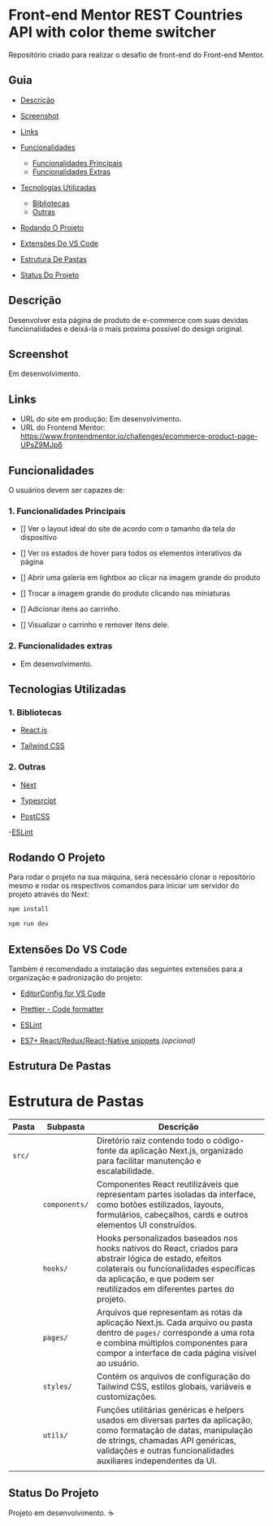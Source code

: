 # Front-end Mentor REST Countries API with color theme switcher

Repositório criado para realizar o desafio de front-end do Front-end Mentor.

## Guia

- [Descrição](#descrição)

- [Screenshot](#screenshot)

- [Links](#links)

- [Funcionalidades](#funcionalidades)

  - [Funcionalidades Principais](#1-funcionalidades-principais)
  - [Funcionalidades Extras](#2-funcionalidades-extras)

- [Tecnologias Utilizadas](#tecnologias-utilizadas)

  - [Bibliotecas](#1-bibliotecas)
  - [Outras](#2-outras)

- [Rodando O Projeto](#rodando-o-projeto)

- [Extensões Do VS Code](#extensões-do-vs-code)

- [Estrutura De Pastas](#estrutura-de-pastas)

- [Status Do Projeto](#status-do-projeto)

## Descrição

Desenvolver esta página de produto de e-commerce com suas devidas funcionalidades e deixá-la o mais próxima possível do design original.

## Screenshot

Em desenvolvimento.

## Links

- URL do site em produção: Em desenvolvimento.
- URL do Frontend Mentor: https://www.frontendmentor.io/challenges/ecommerce-product-page-UPsZ9MJp6

## Funcionalidades

O usuários devem ser capazes de:

### 1. Funcionalidades Principais

- [] Ver o layout ideal do site de acordo com o tamanho da tela do dispositivo

- [] Ver os estados de hover para todos os elementos interativos da página

- [] Abrir uma galeria em lightbox ao clicar na imagem grande do produto

- [] Trocar a imagem grande do produto clicando nas miniaturas

- [] Adicionar itens ao carrinho.

- [] Visualizar o carrinho e remover itens dele.

### 2. Funcionalidades extras

- Em desenvolvimento.

## Tecnologias Utilizadas

### 1. Bibliotecas

- [React.js](https://react.dev/learn/ "Documentação Do React.js")

- [Tailwind CSS](https://tailwindcss.com/docs/installation/framework-guides/nextjs "Documentação do Tailwind")

### 2. Outras

- [Next](https://nextjs.org/ "Documentação do Next")

- [Typesrcipt](https://www.typescriptlang.org/docs/handbook/typescript-in-5-minutes.html "Documentação do Typescript")

- [PostCSS](https://postcss.org/docs/ "Documentação do PostCSS")

-[ESLint](https://eslint.org/docs/latest/ "Documentação do ESLint")

## Rodando O Projeto

Para rodar o projeto na sua máquina, será necessário clonar o repositório mesmo e rodar os respectivos comandos para iniciar um servidor do projeto através do Next:

```bash
npm install
```

```bash
npm run dev
```

## Extensões Do VS Code

Também é recomendado a instalação das seguintes extensões para a organização e padronização do projeto:

- [EditorConfig for VS Code](https://marketplace.visualstudio.com/items?itemName=EditorConfig.EditorConfig)

- [Prettier - Code formatter](https://marketplace.visualstudio.com/items?itemName=esbenp.prettier-vscode)

- [ESLint](https://marketplace.visualstudio.com/items?itemName=dbaeumer.vscode-eslint)

- [ES7+ React/Redux/React-Native snippets](https://marketplace.visualstudio.com/items?itemName=dsznajder.es7-react-js-snippets) _(opcional)_

## Estrutura De Pastas

# Estrutura de Pastas

| Pasta  | Subpasta      | Descrição                                                                                                                                                                                                                       |
| ------ | ------------- | ------------------------------------------------------------------------------------------------------------------------------------------------------------------------------------------------------------------------------- |
| `src/` |               | Diretório raiz contendo todo o código-fonte da aplicação Next.js, organizado para facilitar manutenção e escalabilidade.                                                                                                        |
|        | `components/` | Componentes React reutilizáveis que representam partes isoladas da interface, como botões estilizados, layouts, formulários, cabeçalhos, cards e outros elementos UI construídos.                                               |
|        | `hooks/`      | Hooks personalizados baseados nos hooks nativos do React, criados para abstrair lógica de estado, efeitos colaterais ou funcionalidades específicas da aplicação, e que podem ser reutilizados em diferentes partes do projeto. |
|        | `pages/`      | Arquivos que representam as rotas da aplicação Next.js. Cada arquivo ou pasta dentro de `pages/` corresponde a uma rota e combina múltiplos componentes para compor a interface de cada página visível ao usuário.              |
|        | `styles/`     | Contém os arquivos de configuração do Tailwind CSS, estilos globais, variáveis e customizações.                                                                                                                                 |
|        | `utils/`      | Funções utilitárias genéricas e helpers usados em diversas partes da aplicação, como formatação de datas, manipulação de strings, chamadas API genéricas, validações e outras funcionalidades auxiliares independentes da UI.   |
|        |

## Status Do Projeto

Projeto em desenvolvimento. :coffee:
